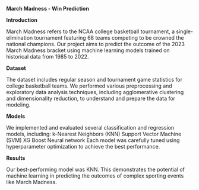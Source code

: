****March Madness - Win Prediction****

**Introduction**

March Madness refers to the NCAA college basketball tournament, a single-elimination tournament featuring 68 teams competing to be crowned the national champions. Our project aims to predict the outcome of the 2023 March Madness bracket using machine learning models trained on historical data from 1985 to 2022.

**Dataset**

The dataset includes regular season and tournament game statistics for college basketball teams. We performed various preprocessing and exploratory data analysis techniques, including agglomerative clustering and dimensionality reduction, to understand and prepare the data for modeling.

**Models**

We implemented and evaluated several classification and regression models, including:
k-Nearest Neighbors (KNN)
Support Vector Machine (SVM)
XG Boost
Neural network
Each model was carefully tuned using hyperparameter optimization to achieve the best performance.


**Results**

Our best-performing model was KNN. This demonstrates the potential of machine learning in predicting the outcomes of complex sporting events like March Madness.

